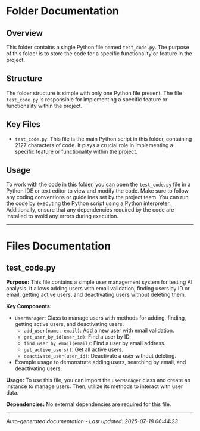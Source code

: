 # Folder Documentation

## Overview
This folder contains a single Python file named `test_code.py`. The purpose of this folder is to store the code for a specific functionality or feature in the project.

## Structure
The folder structure is simple with only one Python file present. The file `test_code.py` is responsible for implementing a specific feature or functionality within the project.

## Key Files
- `test_code.py`: This file is the main Python script in this folder, containing 2127 characters of code. It plays a crucial role in implementing a specific feature or functionality within the project.

## Usage
To work with the code in this folder, you can open the `test_code.py` file in a Python IDE or text editor to view and modify the code. Make sure to follow any coding conventions or guidelines set by the project team. You can run the code by executing the Python script using a Python interpreter. Additionally, ensure that any dependencies required by the code are installed to avoid any errors during execution.

---

# Files Documentation

## test_code.py

**Purpose:** This file contains a simple user management system for testing AI analysis. It allows adding users with email validation, finding users by ID or email, getting active users, and deactivating users without deleting them.

**Key Components:**
- `UserManager`: Class to manage users with methods for adding, finding, getting active users, and deactivating users.
  - `add_user(name, email)`: Add a new user with email validation.
  - `get_user_by_id(user_id)`: Find a user by ID.
  - `find_user_by_email(email)`: Find a user by email address.
  - `get_active_users()`: Get all active users.
  - `deactivate_user(user_id)`: Deactivate a user without deleting.
- Example usage to demonstrate adding users, searching by email, and deactivating users.

**Usage:** To use this file, you can import the `UserManager` class and create an instance to manage users. Then, utilize its methods to interact with user data.

**Dependencies:** No external dependencies are required for this file.

---
*Auto-generated documentation - Last updated: 2025-07-18 06:44:23*
